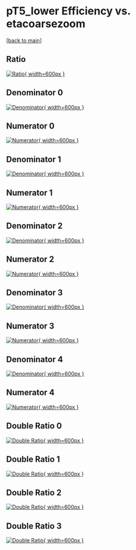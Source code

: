 # pT5_lower Efficiency vs. etacoarsezoom

[[back to main](./)]



## Ratio

[![Ratio](../mtv/var/pT5_lower_xtr_11_-1_eff_etacoarsezoom.png){ width=600px }](../mtv/var/pT5_lower_xtr_11_-1_eff_etacoarsezoom.pdf)

## Denominator 0

[![Denominator](../mtv/den/pT5_lower_xtr_11_-1_eff_etacoarsezoom_den0.png){ width=600px }](../mtv/den/pT5_lower_xtr_11_-1_eff_etacoarsezoom_den0.pdf)

## Numerator 0

[![Numerator](../mtv/num/pT5_lower_xtr_11_-1_eff_etacoarsezoom_num0.png){ width=600px }](../mtv/num/pT5_lower_xtr_11_-1_eff_etacoarsezoom_num0.pdf)

## Denominator 1

[![Denominator](../mtv/den/pT5_lower_xtr_11_-1_eff_etacoarsezoom_den1.png){ width=600px }](../mtv/den/pT5_lower_xtr_11_-1_eff_etacoarsezoom_den1.pdf)

## Numerator 1

[![Numerator](../mtv/num/pT5_lower_xtr_11_-1_eff_etacoarsezoom_num1.png){ width=600px }](../mtv/num/pT5_lower_xtr_11_-1_eff_etacoarsezoom_num1.pdf)

## Denominator 2

[![Denominator](../mtv/den/pT5_lower_xtr_11_-1_eff_etacoarsezoom_den2.png){ width=600px }](../mtv/den/pT5_lower_xtr_11_-1_eff_etacoarsezoom_den2.pdf)

## Numerator 2

[![Numerator](../mtv/num/pT5_lower_xtr_11_-1_eff_etacoarsezoom_num2.png){ width=600px }](../mtv/num/pT5_lower_xtr_11_-1_eff_etacoarsezoom_num2.pdf)

## Denominator 3

[![Denominator](../mtv/den/pT5_lower_xtr_11_-1_eff_etacoarsezoom_den3.png){ width=600px }](../mtv/den/pT5_lower_xtr_11_-1_eff_etacoarsezoom_den3.pdf)

## Numerator 3

[![Numerator](../mtv/num/pT5_lower_xtr_11_-1_eff_etacoarsezoom_num3.png){ width=600px }](../mtv/num/pT5_lower_xtr_11_-1_eff_etacoarsezoom_num3.pdf)

## Denominator 4

[![Denominator](../mtv/den/pT5_lower_xtr_11_-1_eff_etacoarsezoom_den4.png){ width=600px }](../mtv/den/pT5_lower_xtr_11_-1_eff_etacoarsezoom_den4.pdf)

## Numerator 4

[![Numerator](../mtv/num/pT5_lower_xtr_11_-1_eff_etacoarsezoom_num4.png){ width=600px }](../mtv/num/pT5_lower_xtr_11_-1_eff_etacoarsezoom_num4.pdf)

## Double Ratio 0

[![Double Ratio](../mtv/ratio/pT5_lower_xtr_11_-1_eff_etacoarsezoom_ratio0.png){ width=600px }](../mtv/ratio/pT5_lower_xtr_11_-1_eff_etacoarsezoom_ratio0.pdf)

## Double Ratio 1

[![Double Ratio](../mtv/ratio/pT5_lower_xtr_11_-1_eff_etacoarsezoom_ratio1.png){ width=600px }](../mtv/ratio/pT5_lower_xtr_11_-1_eff_etacoarsezoom_ratio1.pdf)

## Double Ratio 2

[![Double Ratio](../mtv/ratio/pT5_lower_xtr_11_-1_eff_etacoarsezoom_ratio2.png){ width=600px }](../mtv/ratio/pT5_lower_xtr_11_-1_eff_etacoarsezoom_ratio2.pdf)

## Double Ratio 3

[![Double Ratio](../mtv/ratio/pT5_lower_xtr_11_-1_eff_etacoarsezoom_ratio3.png){ width=600px }](../mtv/ratio/pT5_lower_xtr_11_-1_eff_etacoarsezoom_ratio3.pdf)

